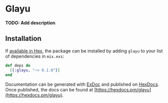 # Glayu

**TODO: Add description**

## Installation

If [available in Hex](https://hex.pm/docs/publish), the package can be installed
by adding `glayu` to your list of dependencies in `mix.exs`:

```elixir
def deps do
  [{:glayu, "~> 0.1.0"}]
end
```

Documentation can be generated with [ExDoc](https://github.com/elixir-lang/ex_doc)
and published on [HexDocs](https://hexdocs.pm). Once published, the docs can
be found at [https://hexdocs.pm/glayu](https://hexdocs.pm/glayu).

